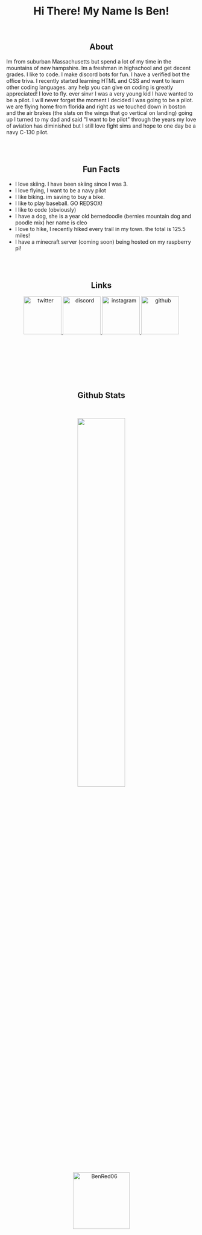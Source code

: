 <h1 align="center">Hi There! My Name Is Ben!</h1>

<br> 

<h2 align="center"> About</h2>

<p class='about_me'>Im from suburban Massachusetts but spend a lot of my time in the mountains of new hampshire. Im a freshman in highschool and get decent grades. I like to code. I make discord bots for fun. I have a verified bot the office triva. I recently started learning HTML and CSS and want to learn other coding languages. any help you can give on coding is greatly appreciated! I love to fly. ever sinvr I was a very young kid I have wanted to be a pilot. I will never forget the moment I decided I was going to be a pilot. we are flying home from florida and right as we touched down in boston and the air brakes (the slats on the wings that go vertical on landing) going up I turned to my dad and said "I want to be pilot" through the years my love of aviation has diminished but I still love fight sims and hope to one day be a navy C-130 pilot.</p>

<br>

<br>

<h2 align="center">Fun Facts</h2>
<p align="center">

<ul class='facts'>   
<li>I love skiing. I have been skiing since I was 3. </li>
<li> I love flying, I want to be a navy pilot </li>
<li> I like biking. im saving to buy a bike.  </li>
<li> I like to play baseball. GO REDSOX!  </li>
<li> I like to code (obviously) </li>
<li> I have a dog, she is a year old bernedoodle (bernies mountain dog and poodle mix) her name is cleo
 </li>
<li> I love to hike, I recently hiked every trail in my town. the total is 125.5 miles!</li>
<li> I have a minecraft server (coming soon) being hosted on my raspberry pi!</li>
</ul>

</a>

<br>

<br>

<h2 align="center">Links</h2> 

<p align="center">
  <a href="https://twitter.com/Ben_Red06" title="twitter">
        <img src="http://3.bp.blogspot.com/-NxouMmz2bOY/T8_ac97cesI/AAAAAAAAGg0/e3vY1_bdnbE/s1600/Twitter+logo+2012.png" alt="twitter" width="100" height="100" />
    </a>
     <a href="https://discord.gg/hsrnUuJXQk" title="discord">
        <img src="https://maxcdn.icons8.com/Share/icon/Logos/discord_logo1600.png" alt="discord" width="100" height="100" />
    </a>
       <a href="https://www.instagram.com/benred06/" title="instagram">
        <img src="https://upload.wikimedia.org/wikipedia/commons/thumb/e/e7/Instagram_logo_2016.svg/1200px-Instagram_logo_2016.svg.png" alt="instagram" width="100" height="100" />
    </a>
     <a href="https://github.com/BenRed06" title="github">
        <img src="https://cdn.afterdawn.fi/v3/news/original/github-logo.png" alt="github" width="100" height="100" />
    </a>

</p>

<br>
<br>

<br> 

<br>

<br>


<br>

<h2 align="center">Github Stats</h2> 

<br>


<p align="center">
<img width="50%" height="50%" src="https://github-readme-stats.vercel.app/api?username=BenRed06&hide_border=true&show_icons=true&count_private=true&hide=stars&bg_color=000000&theme=dark" />
</h3>

</p>

<br>

<p align="center">
    <img height="150px" src="https://github-readme-stats.vercel.app/api/top-langs/?username=BenRed06&layout=compact&count_private=true&theme=vue-dark" alt="BenRed06" />
</p>

<br>



